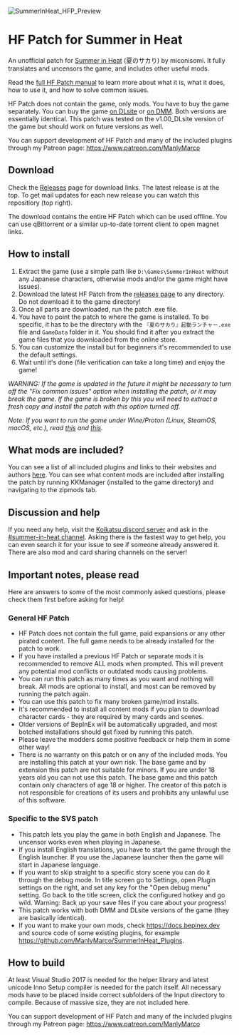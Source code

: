 ![SummerInHeat_HFP_Preview](https://github.com/user-attachments/assets/22fe5c8b-648b-479d-941e-4b86829fa598)
# HF Patch for Summer in Heat
An unofficial patch for [Summer in Heat](https://miconisomi.xii.jp/summer/) (夏のサカり) by miconisomi. It fully translates and uncensors the game, and includes other useful mods.

Read the [full HF Patch manual](https://gist.github.com/ManlyMarco/31b78470b8e190686c7ed9686c237e3f) to learn more about what it is, what it does, how to use it, and how to solve common issues.

HF Patch does not contain the game, only mods. You have to buy the game separately. You can buy the game [on DLsite](https://www.dlsite.com/maniax/work/=/product_id/RJ365188.html) or [on DMM](https://www.dmm.co.jp/dc/doujin/-/detail/=/cid=d_220306/). Both versions are essentially identical. This patch was tested on the v1.00_DLsite version of the game but should work on future versions as well.

You can support development of HF Patch and many of the included plugins through my Patreon page: https://www.patreon.com/ManlyMarco

## Download
Check the [Releases](https://github.com/ManlyMarco/SiH-HF_Patch/releases) page for download links. The latest release is at the top. To get mail updates for each new release you can watch this repositiory (top right).

The download contains the entire HF Patch which can be used offline. You can use qBittorrent or a similar up-to-date torrent client to open magnet links.

## How to install
1. Extract the game (use a simple path like `D:\Games\SummerInHeat` without any Japanese characters, otherwise mods and/or the game might have issues).
2. Download the latest HF Patch from the [releases page](https://github.com/ManlyMarco/SiH-HF_Patch/releases) to any directory. Do not download it to the game directory!
3. Once all parts are downloaded, run the patch .exe file.
4. You have to point the patch to where the game is installed. To be specific, it has to be the directory with the `『夏のサカり』起動ランチャー.exe` file and `GameData` folder in it. You should find it after you extract the game files that you downloaded from the online store.
5. You can customize the install but for beginners it's recommended to use the default settings.
6. Wait until it's done (file verification can take a long time) and enjoy the game!

*WARNING: If the game is updated in the future it might be necessary to turn off the "Fix common issues" option when installing the patch, or it may break the game. If the game is broken by this you will need to extract a fresh copy and install the patch with this option turned off.*

*Note: If you want to run the game under Wine/Proton (Linux, SteamOS, macOS, etc.), read [this](https://github.com/Mantas-2155X/illusion-wine-guide) and [this](https://docs.bepinex.dev/articles/advanced/proton_wine.html).*

## What mods are included?
You can see a list of all included plugins and links to their websites and authors [here](https://github.com/ManlyMarco/SVS-HF_Patch/blob/master/Plugin%20Readme.md). You can see what content mods are included after installing the patch by running KKManager (installed to the game directory) and navigating to the zipmods tab.

## Discussion and help
If you need any help, visit the [Koikatsu discord server](https://discord.gg/hevygx6) and ask in the [#summer-in-heat channel](https://discord.com/channels/447114928785063977/1334670734848426054). Asking there is the fastest way to get help, you can even search it for your issue to see if someone already answered it. There are also mod and card sharing channels on the server!

## Important notes, please read
Here are answers to some of the most commonly asked questions, please check them first before asking for help!

### General HF Patch
- HF Patch does not contain the full game, paid expansions or any other pirated content. The full game needs to be already installed for the patch to work.
- If you have installed a previous HF Patch or separate mods it is recommended to remove ALL mods when prompted. This will prevent any potential mod conflicts or outdated mods causing problems.
- You can run this patch as many times as you want and nothing will break. All mods are optional to install, and most can be removed by running the patch again.
- You can use this patch to fix many broken game/mod installs.
- It's recommended to install all content mods if you plan to download character cards - they are required by many cards and scenes.
- Older versions of BepInEx will be automatically upgraded, and most botched installations should get fixed by running this patch.
- Please leave the modders some positive feedback or help them in some other way!
- There is no warranty on this patch or on any of the included mods. You are installing this patch at your own risk. The base game and by extension this patch are not suitable for minors. If you are under 18 years old you can not use this patch. The base game and this patch contain only characters of age 18 or higher. The creator of this patch is not responsible for creations of its users and prohibits any unlawful use of this software.

### Specific to the SVS patch
- This patch lets you play the game in both English and Japanese. The uncensor works even when playing in Japanese.
- If you install English translations, you have to start the game through the English launcher. If you use the Japanese launcher then the game will start in Japanese language.
- If you want to skip straight to a specific story scene you can do it through the debug mode. In title screen go to Settings, open Plugin settings on the right, and set any key for the "Open debug menu" setting. Go back to the title screen, click the configured hotkey and go wild. Warning: Back up your save files if you care about your progress!
- This patch works with both DMM and DLsite versions of the game (they are basically identical).
- If you want to make your own mods, check https://docs.bepinex.dev and source code of some existing plugins, for example https://github.com/ManlyMarco/SummerInHeat_Plugins.

## How to build
At least Visual Studio 2017 is needed for the helper library and latest unicode Inno Setup compiler is needed for the patch itself. All necessary mods have to be placed inside correct subfolders of the Input directory to compile. Because of massive size, they are not included here.

You can support development of HF Patch and many of the included plugins through my Patreon page: https://www.patreon.com/ManlyMarco
